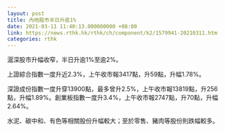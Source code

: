 ```yaml
---
layout: post
title: 內地股市半日升逾1%
date: 2021-03-11 11:40:13.000000000 +08:00
link: https://news.rthk.hk/rthk/ch/component/k2/1579941-20210311.htm
categories: rthk
---
```


滬深股市升幅收窄，半日升逾1%至逾2%。

上證綜合指數一度升近2.3%，上午收市報3417點，升59點，升幅1.78%。

深證成份指數一度升穿13900點，最多曾升2.5%，上午收市報13819點，升256點，升幅1.89%。創業板指數一度升3.4%，上午收市報2747點，升70點，升幅2.64%。

水泥、碳中和、有色等相關股份升幅較大；至於零售、豬肉等股份則跌幅較多。
